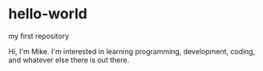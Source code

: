 # hello-world
my first repository

Hi, I'm Mike. I'm interested in learning programming, development, coding, and whatever else there is out there.
